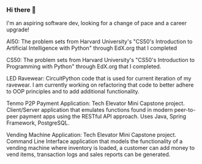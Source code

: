 ### Hi there 👋

<!--
**phenomenon1995/phenomenon1995** is a ✨ _special_ ✨ repository because its `README.md` (this file) appears on your GitHub profile.

Here are some ideas to get you started:

- 🔭 I’m currently working on ...
- 🌱 I’m currently learning ...
- 👯 I’m looking to collaborate on ...
- 🤔 I’m looking for help with ...
- 💬 Ask me about ...
- 📫 How to reach me: ...
- 😄 Pronouns: ...
- ⚡ Fun fact: ...
-->

I'm an aspiring software dev, looking for a change of pace and a career upgrade!

AI50: The problem sets from Harvard University's "CS50's Introduction to Artificial Intelligence with Python" through EdX.org that I completed

CS50: The problem sets from Harvard University's "CS50's Introduction to Programming with Python" through EdX.org that I completed.

LED Ravewear: CircuitPython code that is used for current iteration of my ravewear. I am currently working on refactoring that code to better adhere to OOP principles and to add additional functionality.

Tenmo P2P Payment Application: Tech Elevator Mini Capstone project. Client/Server application that emulates functions found in modern peer-to-peer payment apps using the RESTful API approach. Uses Java, Spring Framework, PostgreSQL.

Vending Machine Application: Tech Elevator Mini Capstone project. Command Line Interface application that models the functionality of a vending machine where inventory is loaded, a customer can add money to vend items, transaction logs and sales reports can be generated.
